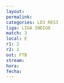 ```yaml
---
layout: 
permalink: 
categories: LD3 RES3
liga: LIGA INDIGO
match: 3
local: E
r1: 2
r2: 1
out: FTB
stream: 
hora: 
fecha:
---
```

